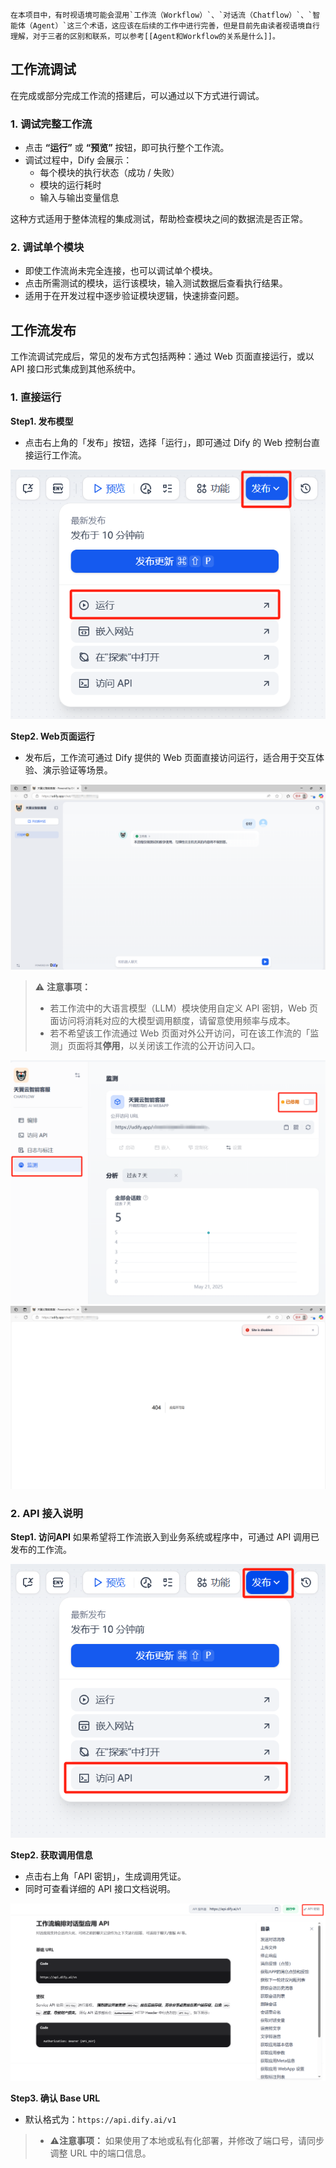 
```ad-caution
在本项目中，有时视语境可能会混用`工作流（Workflow）`、`对话流（Chatflow）`、`智能体（Agent）`这三个术语，这应该在后续的工作中进行完善，但是目前先由读者视语境自行理解，对于三者的区别和联系，可以参考[[Agent和Workflow的关系是什么]]。
```

## 工作流调试

在完成或部分完成工作流的搭建后，可以通过以下方式进行调试。

### 1. 调试完整工作流

- 点击 **“运行”** 或 **“预览”** 按钮，即可执行整个工作流。
- 调试过程中，Dify 会展示：
  - 每个模块的执行状态（成功 / 失败）
  - 模块的运行耗时
  - 输入与输出变量信息

这种方式适用于整体流程的集成测试，帮助检查模块之间的数据流是否正常。

### 2. 调试单个模块

- 即使工作流尚未完全连接，也可以调试单个模块。
- 点击所需测试的模块，运行该模块，输入测试数据后查看执行结果。
- 适用于在开发过程中逐步验证模块逻辑，快速排查问题。


## 工作流发布

工作流调试完成后，常见的发布方式包括两种：通过 Web 页面直接运行，或以 API 接口形式集成到其他系统中。


### 1. 直接运行

**Step1. 发布模型**
- 点击右上角的「发布」按钮，选择「运行」，即可通过 Dify 的 Web 控制台直接运行工作流。

![直接运行发布入口](./images/week1-调试与发布/直接导出.jpg)

**Step2. Web页面运行** 
- 发布后，工作流可通过 Dify 提供的 Web 页面直接访问运行，适合用于交互体验、演示验证等场景。

![web页面](./images/week1-调试与发布/直接导出-web页面.jpg)


> ⚠️ **注意事项：**
>
> - 若工作流中的大语言模型（LLM）模块使用自定义 API 密钥，Web 页面访问将消耗对应的大模型调用额度，请留意使用频率与成本。
> - 若不希望该工作流通过 Web 页面对外公开访问，可在该工作流的「监测」页面将其**停用**，以关闭该工作流的公开访问入口。

![停用url](./images/week1-调试与发布/监测-停用url.jpg)
![停用web](./images/week1-调试与发布/直接导出-停用web页面.jpg)

### 2. API 接入说明

**Step1. 访问API**
如果希望将工作流嵌入到业务系统或程序中，可通过 API 调用已发布的工作流。

![访问API发布入口](./images/week1-调试与发布/访问API.png)


**Step2. 获取调用信息**
   - 点击右上角「API 密钥」，生成调用凭证。
   - 同时可查看详细的 API 接口文档说明。

![API密钥](./images/week1-调试与发布/api密钥.jpg)

**Step3. 确认 Base URL**
   - 默认格式为：`https://api.dify.ai/v1`
>    - ⚠️**注意事项：** 如果使用了本地或私有化部署，并修改了端口号，请同步调整 URL 中的端口信息。




